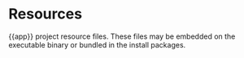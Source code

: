# Resources

{{app}} project resource files. These files may be embedded on the executable binary or bundled in the install packages.